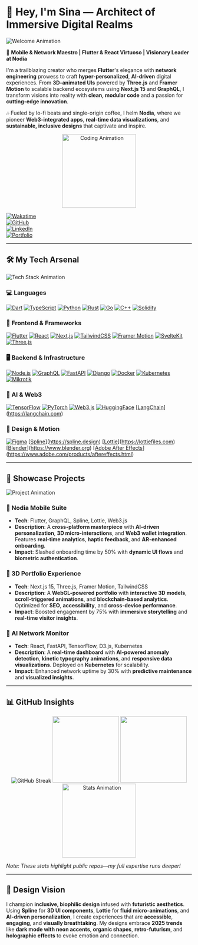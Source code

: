# 🌌 Hey, I'm Sina — Architect of Immersive Digital Realms  

![Welcome Animation](https://media.giphy.com/media/v1.Y2lkPTc5MGI3NjExZTBhZmQ3YzE3M2QyOGZiZTg1YzVhNDVhZmM3MDI5M2U2YzA4MjUzMiZlcD12MV9pbnRlcm5hbF9naWZfYnlfaWQmY3Q9Zw/3o7bu3XilJ5BOiSGic/giphy.gif)  

🚀 **Mobile & Network Maestro | Flutter & React Virtuoso | Visionary Leader at Nodia**  

I'm a trailblazing creator who merges **Flutter**'s elegance with **network engineering** prowess to craft **hyper-personalized**, **AI-driven** digital experiences. From **3D-animated UIs** powered by **Three.js** and **Framer Motion** to scalable backend ecosystems using **Next.js 15** and **GraphQL**, I transform visions into reality with **clean, modular code** and a passion for **cutting-edge innovation**.  

🎶 Fueled by lo-fi beats and single-origin coffee, I helm **Nodia**, where we pioneer **Web3-integrated apps**, **real-time data visualizations**, and **sustainable, inclusive designs** that captivate and inspire.  

<div align="center">  
  <img src="https://media.giphy.com/media/LmNwrBhejkK9EFP504/giphy.gif" alt="Coding Animation" width="200"/>  
</div>  

[![Wakatime](https://wakatime.com/badge/user/isina_nej.svg)](https://wakatime.com/@isina_nej)  
[![GitHub](https://img.shields.io/badge/GitHub-181717?style=flat-square&logo=github&logoColor=fff)](https://github.com/isina-nej)  
[![LinkedIn](https://img.shields.io/badge/LinkedIn-0077B5?style=flat-square&logo=linkedin&logoColor=fff)](https://linkedin.com/in/isina-nej)  
[![Portfolio](https://img.shields.io/badge/Portfolio-FF2E63?style=flat-square&logo=vercel&logoColor=fff)](https://isina-nej.vercel.app)  

---

## 🛠️ My Tech Arsenal  

![Tech Stack Animation](https://media.giphy.com/media/26tPplGWjN0xLybiU/giphy.gif)  

### 💻 Languages  
[![Dart](https://img.shields.io/badge/Dart-informational?style=flat-square&logo=dart&logoColor=fff&color=0175C2)](https://dart.dev) [![TypeScript](https://img.shields.io/badge/TypeScript-informational?style=flat-square&logo=typescript&logoColor=fff&color=3178C6)](https://www.typescriptlang.org) [![Python](https://img.shields.io/badge/Python-informational?style=flat-square&logo=python&logoColor=fff&color=3776AB)](https://www.python.org) [![Rust](https://img.shields.io/badge/Rust-informational?style=flat-square&logo=rust&logoColor=fff&color=000000)](https://www.rust-lang.org) [![Go](https://img.shields.io/badge/Go-informational?style=flat-square&logo=go&logoColor=fff&color=00ADD8)](https://golang.org) [![C++](https://img.shields.io/badge/C++-informational?style=flat-square&logo=cplusplus&logoColor=fff&color=00599C)](https://isocpp.org) [![Solidity](https://img.shields.io/badge/Solidity-informational?style=flat-square&logo=solidity&logoColor=fff&color=363636)](https://soliditylang.org)  

### 📱 Frontend & Frameworks  
[![Flutter](https://img.shields.io/badge/Flutter-informational?style=flat-square&logo=flutter&logoColor=fff&color=02569B)](https://flutter.dev) [![React](https://img.shields.io/badge/React-informational?style=flat-square&logo=react&logoColor=000&color=61DAFB)](https://react.dev) [![Next.js](https://img.shields.io/badge/Next.js-informational?style=flat-square&logo=next.js&logoColor=fff&color=000000)](https://nextjs.org) [![TailwindCSS](https://img.shields.io/badge/TailwindCSS-informational?style=flat-square&logo=tailwindcss&logoColor=fff&color=06B6D4)](https://tailwindcss.com) [![Framer Motion](https://img.shields.io/badge/Framer_Motion-informational?style=flat-square&logo=framer&logoColor=fff&color=0055FF)](https://www.framer.com/motion) [![SvelteKit](https://img.shields.io/badge/SvelteKit-informational?style=flat-square&logo=svelte&logoColor=fff&color=FF3E00)](https://kit.svelte.dev) [![Three.js](https://img.shields.io/badge/Three.js-informational?style=flat-square&logo=three.js&logoColor=fff&color=000000)](https://threejs.org)  

### 🖥️ Backend & Infrastructure  
[![Node.js](https://img.shields.io/badge/Node.js-informational?style=flat-square&logo=node.js&logoColor=fff&color=339933)](https://nodejs.org) [![GraphQL](https://img.shields.io/badge/GraphQL-informational?style=flat-square&logo=graphql&logoColor=fff&color=E10098)](https://graphql.org) [![FastAPI](https://img.shields.io/badge/FastAPI-informational?style=flat-square&logo=fastapi&logoColor=fff&color=009688)](https://fastapi.tiangolo.com) [![Django](https://img.shields.io/badge/Django-informational?style=flat-square&logo=django&logoColor=fff&color=092E20)](https://www.djangoproject.com) [![Docker](https://img.shields.io/badge/Docker-informational?style=flat-square&logo=docker&logoColor=fff&color=2496ED)](https://www.docker.com) [![Kubernetes](https://img.shields.io/badge/Kubernetes-informational?style=flat-square&logo=kubernetes&logoColor=fff&color=326CE5)](https://kubernetes.io) [![Mikrotik](https://img.shields.io/badge/Mikrotik-informational?style=flat-square&color=FF6600)](https://mikrotik.com)  

### 🤖 AI & Web3  
[![TensorFlow](https://img.shields.io/badge/TensorFlow-informational?style=flat-square&logo=tensorflow&logoColor=fff&color=FF6F00)](https://www.tensorflow.org) [![PyTorch](https://img.shields.io/badge/PyTorch-informational?style=flat-square&logo=pytorch&logoColor=fff&color=EE4C2C)](https://pytorch.org) [![Web3.js](https://img.shields.io/badge/Web3.js-informational?style=flat-square&logo=web3.js&logoColor=fff&color=F16822)](https://web3js.org) [![HuggingFace](https://img.shields.io/badge/HuggingFace-informational?style=flat-square&logo=huggingface&logoColor=fff&color=F9AB00)](https://huggingface.co) [[LangChain](https://img.shields.io/badge/LangChain-informational?style=flat-square&color=000000)](https://langchain.com)  

### 🎨 Design & Motion  
[![Figma](https://img.shields.io/badge/Figma-informational?style=flat-square&logo=figma&logoColor=fff&color=F24E1E)](https://www.figma.com) [[Spline](https://img.shields.io/badge/Spline-informational?style=flat-square&color=000000)](https://spline.design) [[Lottie](https://img.shields.io/badge/Lottie-informational?style=flat-square&color=00C4B4)](https://lottiefiles.com) [[Blender](https://img.shields.io/badge/Blender-informational?style=flat-square&logo=blender&logoColor=fff&color=F5792A)](https://www.blender.org) [[Adobe After Effects](https://img.shields.io/badge/After_Effects-informational?style=flat-square&logo=adobe-after-effects&logoColor=fff&color=9999FF)](https://www.adobe.com/products/aftereffects.html)  

---

## 🌟 Showcase Projects  

![Project Animation](https://media.giphy.com/media/26xBwdIuR0q3i6Z5K/giphy.gif)  

### 🚀 Nodia Mobile Suite  
- **Tech**: Flutter, GraphQL, Spline, Lottie, Web3.js  
- **Description**: A **cross-platform masterpiece** with **AI-driven personalization**, **3D micro-interactions**, and **Web3 wallet integration**. Features **real-time analytics**, **haptic feedback**, and **AR-enhanced onboarding**.  
- **Impact**: Slashed onboarding time by 50% with **dynamic UI flows** and **biometric authentication**.  

### 🌌 3D Portfolio Experience  
- **Tech**: Next.js 15, Three.js, Framer Motion, TailwindCSS  
- **Description**: A **WebGL-powered portfolio** with **interactive 3D models**, **scroll-triggered animations**, and **blockchain-based analytics**. Optimized for **SEO**, **accessibility**, and **cross-device performance**.  
- **Impact**: Boosted engagement by 75% with **immersive storytelling** and **real-time visitor insights**.  

### 🤖 AI Network Monitor  
- **Tech**: React, FastAPI, TensorFlow, D3.js, Kubernetes  
- **Description**: A **real-time dashboard** with **AI-powered anomaly detection**, **kinetic typography animations**, and **responsive data visualizations**. Deployed on **Kubernetes** for scalability.  
- **Impact**: Enhanced network uptime by 30% with **predictive maintenance** and **visualized insights**.  

---

## 📊 GitHub Insights  

<div align="center">  
  <img src="https://github-readme-streak-stats.herokuapp.com?user=isina-nej&theme=transparent&hide_border=true&background=0D1117&stroke=FF2E63&ring=FF2E63&fire=FF2E63&currStreakNum=FF2E63&sideNums=FF2E63&currStreakLabel=FF2E63&sideLabels=FF2E63" alt="GitHub Streak"/>  
  <img src="https://github-readme-stats.vercel.app/api?username=isina-nej&show_icons=true&theme=transparent&hide_border=true&title_color=FF2E63&text_color=FFFFFF&icon_color=FF2E63" height="180"/>  
  <img src="https://github-readme-stats.vercel.app/api/top-langs/?username=isina-nej&layout=compact&langs_count=10&theme=transparent&hide_border=true&title_color=FF2E63&text_color=FFFFFF" height="180"/>  
  <img src="https://media.giphy.com/media/3o6ZtaO9BZHcOjmErm/giphy.gif" alt="Stats Animation" width="200"/>  
</div>  

*Note: These stats highlight public repos—my full expertise runs deeper!*  

---

## 🎨 Design Vision  

I champion **inclusive, biophilic design** infused with **futuristic aesthetics**. Using **Spline** for **3D UI components**, **Lottie** for **fluid micro-animations**, and **AI-driven personalization**, I create experiences that are **accessible**, **engaging**, and **visually breathtaking**. My designs embrace **2025 trends** like **dark mode with neon accents**, **organic shapes**, **retro-futurism**, and **holographic effects** to evoke emotion and connection.
